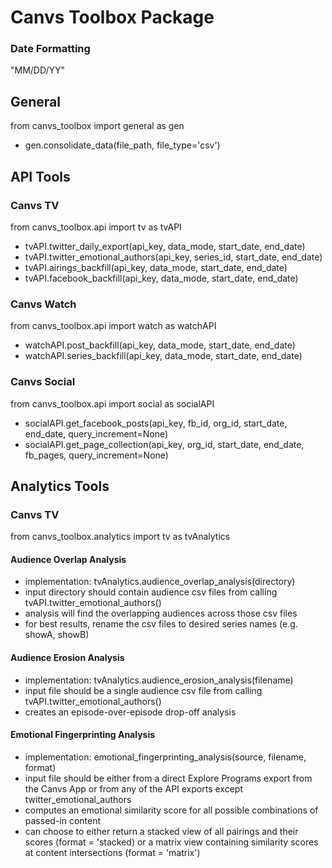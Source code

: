 # Canvs Toolbox Package

### Date Formatting
"MM/DD/YY" 

## General
from canvs_toolbox import general as gen
- gen.consolidate_data(file_path, file_type='csv')

## API Tools

### Canvs TV
from canvs_toolbox.api import tv as tvAPI
- tvAPI.twitter_daily_export(api_key, data_mode, start_date, end_date)
- tvAPI.twitter_emotional_authors(api_key, series_id, start_date, end_date)
- tvAPI.airings_backfill(api_key, data_mode, start_date, end_date)
- tvAPI.facebook_backfill(api_key, data_mode, start_date, end_date)

### Canvs Watch
from canvs_toolbox.api import watch as watchAPI
- watchAPI.post_backfill(api_key, data_mode, start_date, end_date)
- watchAPI.series_backfill(api_key, data_mode, start_date, end_date)

### Canvs Social
from canvs_toolbox.api import social as socialAPI
- socialAPI.get_facebook_posts(api_key, fb_id, org_id, start_date, end_date, query_increment=None)
- socialAPI.get_page_collection(api_key, org_id, start_date, end_date, fb_pages, query_increment=None)

## Analytics Tools

### Canvs TV
from canvs_toolbox.analytics import tv as tvAnalytics

#### Audience Overlap Analysis
- implementation: tvAnalytics.audience_overlap_analysis(directory)
- input directory should contain audience csv files from calling tvAPI.twitter_emotional_authors()
- analysis will find the overlapping audiences across those csv files
- for best results, rename the csv files to desired series names (e.g. showA, showB)

#### Audience Erosion Analysis
- implementation: tvAnalytics.audience_erosion_analysis(filename)
- input file should be a single audience csv file from calling tvAPI.twitter_emotional_authors()
- creates an episode-over-episode drop-off analysis

#### Emotional Fingerprinting Analysis
- implementation: emotional_fingerprinting_analysis(source, filename, format)
- input file should be either from a direct Explore Programs export from the Canvs App
or from any of the API exports except twitter_emotional_authors
- computes an emotional similarity score for all possible combinations of passed-in content
- can choose to either return a stacked view of all pairings and their scores (format = 'stacked)
or a matrix view containing similarity scores at content intersections (format = 'matrix')

